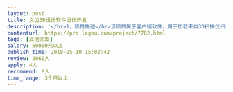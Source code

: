 ```yaml
---                
layout: post       
title: 义齿3D设计软件设计开发           
description: '</br>1，项目描述</br>该项目属于客户端软件，用于加载来自3D扫描仪扫描出来的STL文件，并且可以快速地进行牙科方面的编辑操作，比如自动加入缺失的牙齿、测量间距、改变大小、形态等操作，最终保存并且发送到3D打印机打印，STL文件是开放的3D文件格式。</br></br>2，主要功能点</br>录入病人信息、指定牙位、加载STL文件、圈定缺失牙位的位置、生成缺失位牙齿、通过鼠标的操作对该牙齿做出一些形态上的修改、完成后保存、连接3D打印机、发送至打印机打印</br></br>3，参考产品</br>EXOCAD</br></br>4，人员要求</br>C++开发人员，要有3D编辑软件的能力</br>产品经理等</br>'     
contenturl: https://pro.lagou.com/project/7782.html      
tags: [其他开发]            
salary: 50000元以上          
publish_time: 2018-05-10 15:02:42         
review: 2060人                   
apply: 4人                   
recommend: 8人                   
time_range: 3个月以上              
---                 
```

